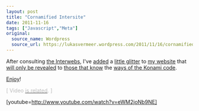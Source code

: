 ```yaml
---
layout: post
title: "Cornamified Intersite"
date: 2011-11-16
tags: ["Javascript","Meta"]
original:
  source_name: Wordpress
  source_url: https://lukasvermeer.wordpress.com/2011/11/16/cornamified-intersite/
---
```


After consulting [the Interwebs](https://twitter.com/#!/lukasvermeer/status/136401662741979137), I've [added](https://twitter.com/#!/lukasvermeer/status/136510216727568384) a [little glitter](http://www.cornify.com/) to [my website](http://lukasvermeer.nl/) that [will only be revealed](http://en.wikipedia.org/wiki/Easter_egg_(media)) to [those that know](http://konamicodesites.com/) the [ways of the Konami code](http://en.wikipedia.org/wiki/Konami_Code).

[Enjoy](http://lukasvermeer.nl)!

<span style="color:#bbb;">[ Video [<span style="color:#bbb;">is related</span>](http://knowyourmeme.com/memes/picture-unrelated). ]</span>

[youtube=http://www.youtube.com/watch?v=eWM2joNb9NE]

&nbsp;